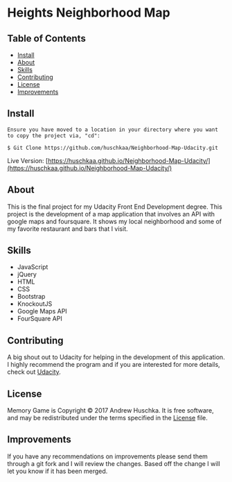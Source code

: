 # Heights Neighborhood Map

## Table of Contents
* [Install](#install)
* [About](#About)
* [Skills](#skills)
* [Contributing](#contributing)
* [License](#license)
* [Improvements](#improvements)

## Install
```
Ensure you have moved to a location in your directory where you want to copy the project via, "cd":

$ Git Clone https://github.com/huschkaa/Neighborhood-Map-Udacity.git
```
Live Version:
[https://huschkaa.github.io/Neighborhood-Map-Udacity/](https://huschkaa.github.io/Neighborhood-Map-Udacity/)

## About

This is the final project for my Udacity Front End Development degree. This project is the development of a map application that involves an API with google maps and foursquare. It shows my local neighborhood and some of my favorite restaurant and bars that I visit.

## Skills

- JavaScript
- jQuery
- HTML
- CSS
- Bootstrap
- KnockoutJS
- Google Maps API
- FourSquare API

## Contributing

A big shout out to Udacity for helping in the development of this application. I highly recommend the program and if you are interested for more details, check out [Udacity](https://www.udacity.com/course/front-end-web-developer-nanodegree--nd001).

## License
Memory Game is Copyright © 2017 Andrew Huschka. It is free software, and may be redistributed under the terms specified in the [License](License.txt) file.

## Improvements
If you have any recommendations on improvements please send them through a git fork and I will review the changes. Based off the change I will let you know if it has been merged.
